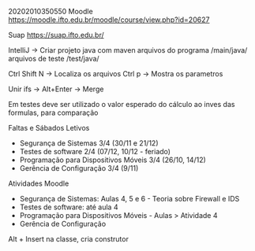 20202010350550
Moodle
https://moodle.ifto.edu.br/moodle/course/view.php?id=20627

Suap
https://suap.ifto.edu.br/


IntelliJ -> Criar projeto java com maven
arquivos do programa /main/java/
arquivos de teste /test/java/

Ctrl Shift N -> Localiza os arquivos
Ctrl p -> Mostra os parametros

Unir ifs -> Alt+Enter -> Merge

Em testes deve ser utilizado o valor esperado do cálculo ao inves das formulas, para comparação


Faltas e Sábados Letivos
- Segurança de Sistemas 3/4 (30/11 e 21/12)
- Testes de software 2/4 (07/12,  10/12 - feriado)
- Programação para Dispositivos Móveis 3/4 (26/10, 14/12)
- Gerência de Configuração 3/4 (9/11)

Atividades Moodle
- Segurança de Sistemas:  Aulas 4, 5 e 6 - Teoria sobre Firewall e IDS 
- Testes de software: até aula 4 
- Programação para Dispositivos Móveis - Aulas > Atividade 4
- Gerência de Configuração 


Alt + Insert na classe, cria construtor

